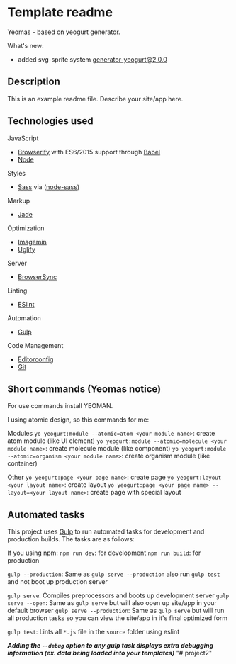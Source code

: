 # Template readme

Yeomas - based on yeogurt generator.

What's new:
  - added svg-sprite system
[generator-yeogurt@2.0.0](https://github.com/larsonjj/generator-yeogurt)

## Description

This is an example readme file.
Describe your site/app here.

## Technologies used

JavaScript
- [Browserify](http://browserify.org/) with ES6/2015 support through [Babel](https://babeljs.io/)
- [Node](https://nodejs.org/)

Styles
- [Sass](http://sass-lang.com/) via ([node-sass](https://github.com/sass/node-sass))

Markup
- [Jade](http://jade-lang.com/)

Optimization
- [Imagemin](https://github.com/imagemin/imagemin)
- [Uglify](https://github.com/mishoo/UglifyJS)

Server
- [BrowserSync](http://www.browsersync.io/)

Linting
- [ESlint](http://eslint.org/)

Automation
- [Gulp](http://gulpjs.com)

Code Management
- [Editorconfig](http://editorconfig.org/)
- [Git](https://git-scm.com/)

## Short commands (Yeomas notice)

For use commands install YEOMAN.

I using atomic design, so this commands for me:

Modules
`yo yeogurt:module --atomic=atom <your module name>`: create atom module (like UI element)
`yo yeogurt:module --atomic=molecule <your module name>`: create molecule module (like component)
`yo yeogurt:module --atomic=organism <your module name>`: create organism module (like container)

Other
`yo yeogurt:page <your page name>`: create page
`yo yeogurt:layout <your layout name>`: create layout
`yo yeogurt:page <your page name> --layout=<your layout name>`: create page with special layout

## Automated tasks

This project uses [Gulp](http://gulpjs.com) to run automated tasks for development and production builds.
The tasks are as follows:

If you using npm:
`npm run dev`: for development
`npm run build`: for production

`gulp --production`: Same as `gulp serve --production` also run `gulp test` and  not boot up production server

`gulp serve`: Compiles preprocessors and boots up development server
`gulp serve --open`: Same as `gulp serve` but will also open up site/app in your default browser
`gulp serve --production`: Same as `gulp serve` but will run all production tasks so you can view the site/app in it's final optimized form

`gulp test`: Lints all `*.js` file in the `source` folder using eslint

***Adding the `--debug` option to any gulp task displays extra debugging information (ex. data being loaded into your templates)***
"# project2" 
